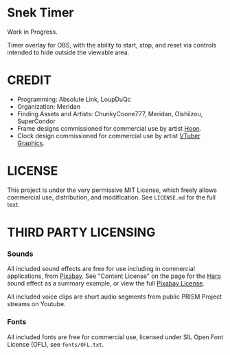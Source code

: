 # Snek Timer

Work in Progress.

Timer overlay for OBS, with the ability to start, stop, and reset via controls intended to hide outside the viewable area.

# CREDIT

- Programming: Absolute Link, LoupDuQc
- Organization: Meridan
- Finding Assets and Artists: ChunkyCoone777, Meridan, Oishiizou, SuperCondor
- Frame designs commissioned for commercial use by artist [Hoon](https://www.fiverr.com/wekhans2).
- Clock design commissioned for commercial use by artist [VTuber Graphics](https://www.fiverr.com/vtuber_graphics).

# LICENSE

This project is under the very permissive MIT License, which freely allows commercial use, distribution, and modification. See `LICENSE.md` for the full text.

# THIRD PARTY LICENSING

### Sounds

All included sound effects are free for use including in commercial applications, from [Pixabay](https://pixabay.com/). See "Content License" on the page for the [Harp](https://pixabay.com/sound-effects/harp-flourish-6251/) sound effect as a summary example, or view the full [Pixabay License](https://pixabay.com/service/terms/).

All included voice clips are short audio segments from public PRISM Project streams on Youtube.

### Fonts

All included fonts are free for commercial use, licensed under SIL Open Font License (OFL), see `fonts/OFL.txt`.
